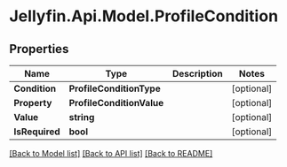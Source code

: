 
# Jellyfin.Api.Model.ProfileCondition

## Properties

Name | Type | Description | Notes
------------ | ------------- | ------------- | -------------
**Condition** | **ProfileConditionType** |  | [optional] 
**Property** | **ProfileConditionValue** |  | [optional] 
**Value** | **string** |  | [optional] 
**IsRequired** | **bool** |  | [optional] 

[[Back to Model list]](../README.md#documentation-for-models)
[[Back to API list]](../README.md#documentation-for-api-endpoints)
[[Back to README]](../README.md)

